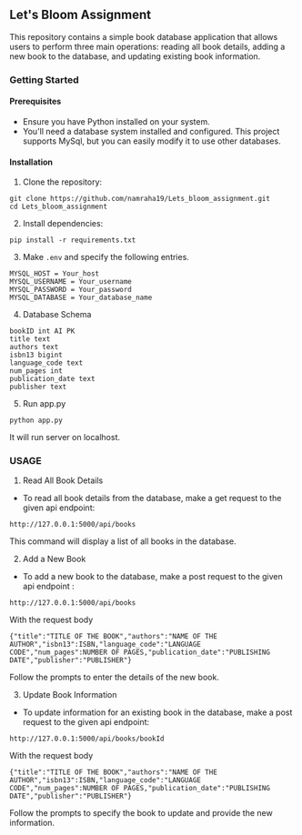 ## Let's Bloom Assignment 
This repository contains a simple book database application that allows users to perform three main operations: reading all book details, adding a new book to the database, and updating existing book information.
### Getting Started
#### Prerequisites
- Ensure you have Python installed on your system.
- You'll need a database system installed and configured. This project supports MySql, but you can easily modify it to use other databases.
#### Installation
1. Clone the repository:
  ```
git clone https://github.com/namraha19/Lets_bloom_assignment.git
cd Lets_bloom_assignment

```
2. Install dependencies:
 ```
pip install -r requirements.txt

```
3. Make ``` .env ``` and specify the following entries.
 ```
MYSQL_HOST = Your_host
MYSQL_USERNAME = Your_username
MYSQL_PASSWORD = Your_password
MYSQL_DATABASE = Your_database_name

```
4. Database Schema
```
bookID int AI PK 
title text 
authors text 
isbn13 bigint 
language_code text 
num_pages int 
publication_date text 
publisher text

```
5. Run app.py
```
python app.py

```
It will run server on localhost.

### USAGE 
1. Read All Book Details
  - To read all book details from the database, make a get request to the given api endpoint:
```
http://127.0.0.1:5000/api/books

```
This command will display a list of all books in the database.

2. Add a New Book
  - To add a new book to the database, make a post request to the given api endpoint :
```
http://127.0.0.1:5000/api/books

```
With the request body 
```
{"title":"TITLE OF THE BOOK","authors":"NAME OF THE AUTHOR","isbn13":ISBN,"language_code":"LANGUAGE CODE","num_pages":NUMBER OF PAGES,"publication_date":"PUBLISHING DATE","publisher":"PUBLISHER"}

```
Follow the prompts to enter the details of the new book.

3. Update Book Information
 - To update information for an existing book in the database, make a post request to the given api endpoint:
 ```
http://127.0.0.1:5000/api/books/bookId

 ```
With the request body 
```
{"title":"TITLE OF THE BOOK","authors":"NAME OF THE AUTHOR","isbn13":ISBN,"language_code":"LANGUAGE CODE","num_pages":NUMBER OF PAGES,"publication_date":"PUBLISHING DATE","publisher":"PUBLISHER"}

```

Follow the prompts to specify the book to update and provide the new information.



   
